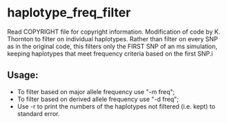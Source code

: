 # haplotype_freq_filter

Read COPYRIGHT file for copyright information. 
Modification of code by K. Thornton to filter on individual haplotypes. 
Rather than filter on every SNP as in the original code, this filters only the FIRST SNP of an ms simulation, keeping haplotypes that meet frequency criteria based on the first SNP.i

## Usage:

* To filter based on major allele frequency use "-m freq";
* To filter based on derived allele frequency use "-d freq";
* Use -r to print the numbers of the haplotypes not filtered (i.e. kept) to standard error.
